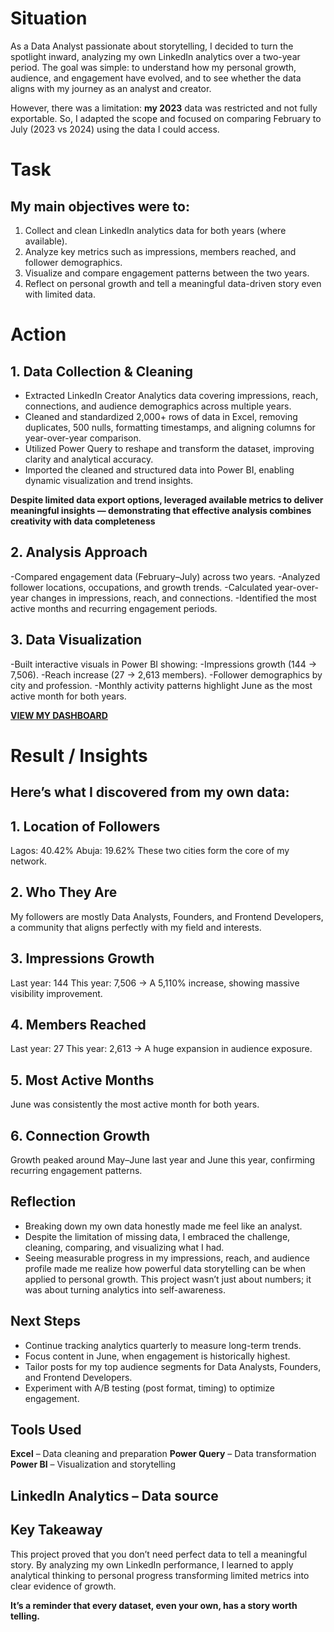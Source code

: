 

# Situation
As a Data Analyst passionate about storytelling, I decided to turn the spotlight inward, analyzing my own LinkedIn analytics over a two-year period.
The goal was simple: to understand how my personal growth, audience, and engagement have evolved, and to see whether the data aligns with my journey as an analyst and creator.

However, there was a limitation: **my 2023** data was restricted and not fully exportable.
So, I adapted the scope and focused on comparing February to July (2023 vs 2024) using the data I could access.

# Task
## My main objectives were to:
1. Collect and clean LinkedIn analytics data for both years (where available).
2. Analyze key metrics such as impressions, members reached, and follower demographics.
3. Visualize and compare engagement patterns between the two years.
4. Reflect on personal growth and tell a meaningful data-driven story even with limited data.

# Action
## 1. Data Collection & Cleaning
- Extracted LinkedIn Creator Analytics data covering impressions, reach, connections, and audience demographics across multiple years.
- Cleaned and standardized 2,000+ rows of data in Excel, removing duplicates, 500 nulls, formatting timestamps, and aligning columns for year-over-year comparison.
- Utilized Power Query to reshape and transform the dataset, improving clarity and analytical accuracy.
- Imported the cleaned and structured data into Power BI, enabling dynamic visualization and trend insights.

**Despite limited data export options, leveraged available metrics to deliver meaningful insights — demonstrating that effective analysis combines creativity with data completeness**

## 2. Analysis Approach
-Compared engagement data (February–July) across two years.
-Analyzed follower locations, occupations, and growth trends.
-Calculated year-over-year changes in impressions, reach, and connections.
-Identified the most active months and recurring engagement periods.

## 3. Data Visualization
-Built interactive visuals in Power BI showing:
-Impressions growth (144 → 7,506).
-Reach increase (27 → 2,613 members).
-Follower demographics by city and profession.
-Monthly activity patterns highlight June as the most active month for both years.

**[VIEW MY DASHBOARD](https://app.powerbi.com/view?r=eyJrIjoiMThhZmYyNDgtM2Q2NS00NDczLWFlMTktODE5ZTdhM2UxOTgzIiwidCI6ImZjY2Y0MmRmLTE2ZDktNGU4Ny1hNmUwLWU0OTYyMjAxN2Y3NCJ9)**

# Result / Insights
## Here’s what I discovered from my own data:
## 1. Location of Followers
Lagos: 40.42%
Abuja: 19.62%
These two cities form the core of my network.

## 2. Who They Are
My followers are mostly Data Analysts, Founders, and Frontend Developers, a community that aligns perfectly with my field and interests.

## 3. Impressions Growth
Last year: 144
This year: 7,506
→ A 5,110% increase, showing massive visibility improvement.

## 4. Members Reached
Last year: 27
This year: 2,613
→ A huge expansion in audience exposure.

## 5. Most Active Months
June was consistently the most active month for both years.

## 6. Connection Growth
Growth peaked around May–June last year and June this year, confirming recurring engagement patterns.

## Reflection
- Breaking down my own data honestly made me feel like an analyst.
- Despite the limitation of missing data, I embraced the challenge, cleaning, comparing, and visualizing what I had.
- Seeing measurable progress in my impressions, reach, and audience profile made me realize how powerful data storytelling can be when applied to personal growth.
This project wasn’t just about numbers; it was about turning analytics into self-awareness.

## Next Steps
- Continue tracking analytics quarterly to measure long-term trends.
- Focus content in June, when engagement is historically highest.
- Tailor posts for my top audience segments for Data Analysts, Founders, and Frontend Developers.
- Experiment with A/B testing (post format, timing) to optimize engagement.

## Tools Used
**Excel** – Data cleaning and preparation
**Power Query** – Data transformation
**Power BI** – Visualization and storytelling

## LinkedIn Analytics – Data source

## Key Takeaway

This project proved that you don’t need perfect data to tell a meaningful story.
By analyzing my own LinkedIn performance, I learned to apply analytical thinking to personal progress transforming limited metrics into clear evidence of growth.

**It’s a reminder that every dataset, even your own, has a story worth telling.**

